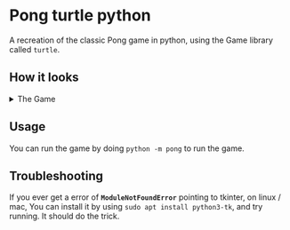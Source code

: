 # Pong turtle python

A recreation of the classic Pong game in python, using the Game library called `turtle`.

## How it looks

<details>
<summary>The Game</summary>

![Pong game](https://github.com/janaSunrise/pong-turtle-python/blob/main/images/pong.png)

</details>

## Usage

You can run the game by doing `python -m pong` to run the game.

## Troubleshooting

If you ever get a error of **`ModuleNotFoundError`** pointing to tkinter, on linux / mac, You can 
install it by using `sudo apt install python3-tk`, and try running. It should do the trick.

